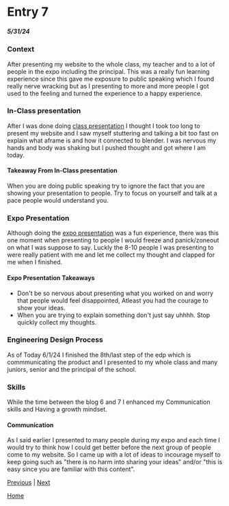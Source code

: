 # Entry 7
##### 5/31/24

### Context
After presenting my website to the whole class, my teacher and to a lot of people in the expo including the principal. This was a really fun learning experience since this gave me exposure to public speaking which I found really nerve wracking but as I presenting to more and more people I got used to the feeling and turned the experience to a happy experience.
### In-Class presentation
After I was done doing [class presentation](https://docs.google.com/presentation/d/1UXiFxFk7Ry688JfwIaKWPsnIpOsqpvgscL0ZG3oBrEw/edit#slide=id.g2ddf02d20b4_0_2) I thought I took too long to present my website and I saw myself stuttering and talking a bit too fast on explain what aframe is and how it connected to blender. I was nervous my hands and body was shaking but I pushed thought and got where I am today.
#### Takeaway From In-Class presentation
When you are doing public speaking try to ignore the fact that you are showing your presentation to people. Try to focus on yourself and talk at a pace people would understand you.
### Expo Presentation
Although doing the [expo presentation](https://docs.google.com/document/d/16gOTbU3gWlS_M0NR9PrOCabqtd15Nd8c9dd9059KdhQ/edit) was a fun experience, there was this one moment when presenting to people I would freeze and panick/zoneout on what I was suppose to say. Luckly the 8-10 people I was presenting to were really patient with me and let me collect my thought and clapped for me when I finished.
#### Expo Presentation Takeaways
* Don't be so nervous about presenting what you worked on and worry that people would feel disappointed, Atleast you had the courage to show your ideas. 
* When you are trying to explain something don't just say uhhhh. Stop quickly collect my thoughts.
### Engineering Design Process
As of Today 6/1/24 I finished the 8th/last step of the edp which is commmunicating the product and I presented to my whole class and many juniors, senior and the principal of the school.

### Skills
While the time between the blog 6 and 7 I enhanced my Communication skills and Having a growth mindset.

#### Communication
As I said earlier I presented to many people during my expo and each time I would try to think how I could get better before the next group of people come to my website. So I came up with a lot of ideas to incourage myself to keep going such as "there is no harm into sharing your ideas" and/or "this is easy since you are familiar with this content". 

[Previous](entry06.md) | [Next](entry08.md)

[Home](../README.md)
